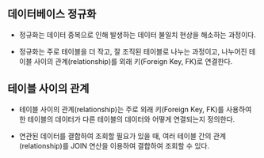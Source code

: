 ## 데이터베이스 정규화

- 정규화는 데이터 중복으로 인해 발생하는 데이터 불일치 현상을 해소하는 과정이다.
    
- 정규화는 주로 테이블을 더 작고, 잘 조직된 테이블로 나누는 과정이고, 나누어진 테이블 사이의 관계(relationship)를 외래 키(Foreign Key, FK)로 연결한다.
    

## 테이블 사이의 관계

- 테이블 사이의 관계(relationship)는 주로 외래 키(Foreign Key, FK)를 사용하여 한 테이블의 데이터가 다른 테이블의 데이터와 어떻게 연결되는지 정의한다.
    
- 연관된 데이터를 결합하여 조회할 필요가 있을 때, 여러 테이블 간의 관계(relationship)를 JOIN 연산을 이용하여 결합하여 조회할 수 있다.
